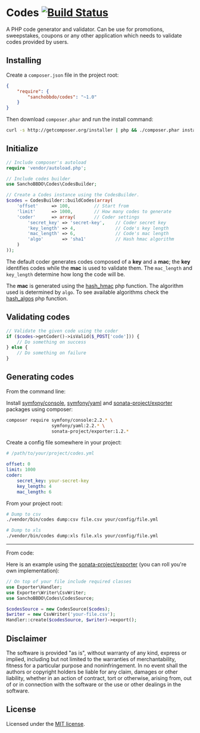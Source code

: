 Codes [![Build Status](https://travis-ci.org/sanchobbdo/codes.png)](https://travis-ci.org/sanchobbdo/codes)
=====

A PHP code generator and validator. Can be use for promotions, sweepstakes,
coupons or any other application which needs to validate codes provided by
users.

Installing
----------

Create a ```composer.json``` file in the project root:

```json
{
    "require": {
        "sanchobbdo/codes": "~1.0"
    }
}
```

Then download ```composer.phar``` and run the install command:

```bash
curl -s http://getcomposer.org/installer | php && ./composer.phar install
```

Initialize
----------

```php
// Include composer's autoload
require 'vendor/autoload.php';

// Include codes builder
use SanchoBBDO\Codes\CodesBuilder;

// Create a Codes instance using the CodesBuilder.
$codes = CodesBuilder::buildCodes(array(
    'offset'     => 100,         // Start from
    'limit'      => 1000,        // How many codes to generate
    'coder'      => array(       // Coder settings
        'secret_key' => 'secret-key',    // Coder secret key
        'key_length' => 4,               // Code's key length
        'mac_length' => 6,               // Code's mac length
        'algo'       => 'sha1'           // Hash hmac algorithm
    )
));
```

The default coder generates codes composed of a **key** and a **mac**; the
**key** identifies codes while the **mac** is used to validate them. The
```mac_length``` and ```key_length``` determine how long the code will be.

The **mac** is generated using the [hash_hmac][hash_hmac] php function. The
algorithm used is determined by ```algo```. To see available algorithms check
the [hash_algos][hash_algos] php function.

Validating codes
----------------

```php
// Validate the given code using the coder
if ($codes->getCoder()->isValid($_POST['code'])) {
    // Do something on success
} else {
    // Do something on failure
}
```

Generating codes
----------------

From the command line:

Install [symfony/console][s_console], [symfony/yaml][s_yaml] and
[sonata-project/exporter][sp_exporter] packages using composer:

```bash
composer require symfony/console:2.2.* \
                 symfony/yaml:2.2.* \
                 sonata-project/exporter:1.2.*
```

Create a config file somewhere in your project:

```yaml
# /path/to/your/project/codes.yml

offset: 0
limit: 1000
coder:
    secret_key: your-secret-key
    key_length: 4
    mac_length: 6
```

From your project root:

```bash
# Dump to csv
./vendor/bin/codes dump:csv file.csv your/config/file.yml

# Dump to xls
./vendor/bin/codes dump:xls file.xls your/config/file.yml
```

---

From code:

Here is an example using the [sonata-project/exporter][sp_exporter] (you can
roll you're own implementation):

```php
// On top of your file include required classes
use Exporter\Handler;
use Exporter\Writer\CsvWriter;
use SanchoBBDO\Codes\CodesSource;
```

```php
$codesSource = new CodesSource($codes);
$writer = new CsvWriter('your-file.csv');
Handler::create($codesSource, $writer)->export();
```

Disclaimer
----------

The software is provided "as is", without warranty of any kind, express or
implied, including but not limited to the warranties of merchantability,
fitness for a particular purpose and noninfringement. In no event shall the
authors or copyright holders be liable for any claim, damages or other
liability, whether in an action of contract, tort or otherwise, arising from,
out of or in connection with the software or the use or other dealings in the
software.

License
--------

Licensed under the [MIT license](http://opensource.org/licenses/MIT).

[hash_hmac]: http://php.net/manual/en/function.hash-hmac.php
[hash_algos]: http://www.php.net/manual/en/function.hash-algos.php
[s_console]: http://symfony.com/doc/current/components/console/index.html
[s_yaml]: http://symfony.com/doc/current/components/yaml/introduction.html
[sp_exporter]: https://github.com/sonata-project/exporter
